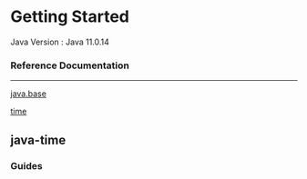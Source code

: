# Getting Started

Java Version : Java 11.0.14

### Reference Documentation

---

[java.base](https://docs.oracle.com/en/java/javase/17/docs/api/java.base/module-summary.html)

[time](https://docs.oracle.com/en/java/javase/17/docs/api/java.base/java/time/package-summary.html)

## java-time

### Guides

